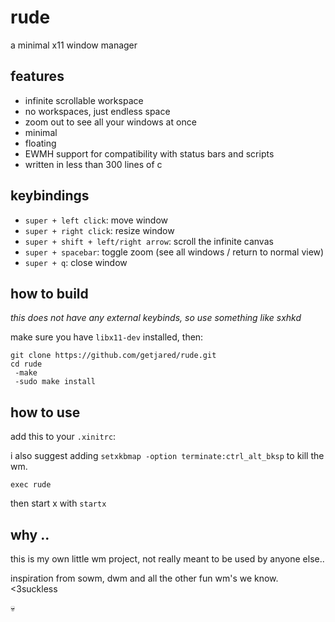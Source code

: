 # rude

a minimal x11 window manager

## features

- infinite scrollable workspace
- no workspaces, just endless space
- zoom out to see all your windows at once
- minimal
- floating
- EWMH support for compatibility with status bars and scripts
- written in less than 300 lines of c

## keybindings

- `super + left click`: move window
- `super + right click`: resize window
- `super + shift + left/right arrow`: scroll the infinite canvas
- `super + spacebar`: toggle zoom (see all windows / return to normal view)
- `super + q`: close window

## how to build

*this does not have any external keybinds, so use something like sxhkd*

make sure you have `libx11-dev` installed, then:

```
git clone https://github.com/getjared/rude.git
cd rude
 -make
 -sudo make install
```

## how to use

add this to your `.xinitrc`:

i also suggest adding ```setxkbmap -option terminate:ctrl_alt_bksp``` to kill the wm.

```
exec rude
```

then start x with `startx`

## why ..

this is my own little wm project, not really meant to be used by anyone else..

inspiration from sowm, dwm and all the other fun wm's we know. <3suckless

💀
